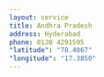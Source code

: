 ```yaml
---
layout: service
title: Andhra Pradesh
address: Hyderabad
phone: 0120 4291595
"latitude": "78.4867"
"longitude": "17.3850"
---
```

